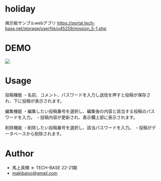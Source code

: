 # holiday
掲示板サンプルwebアプリ
https://portal.tech-base.net/storage/userfile/u45259/mission_5-1.php
 
# DEMO
 
<img src="https://user-images.githubusercontent.com/72366811/99767413-58a75b00-2b46-11eb-90f3-5505989508c8.gif">
 
# Usage
 
投稿機能
・名前、コメント、パスワードを入力し送信を押すと投稿が保存され、下に投稿が表示されます。

編集機能
・編集したい投稿番号を選択し、編集後の内容と該当する投稿のパスワードを入力。
・投稿内容が更新され、表示欄上部に表示されます。

削除機能
・削除したい投稿番号を選択し、該当パスワードを入力。
・投稿がデータベースから削除されます。
 
# Author
 
* 馬上真輝
＊ TECH-BASE 22-21期
* makibajyo@gmail.com
